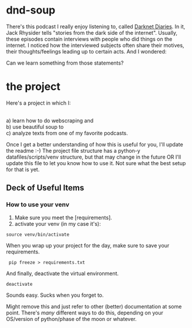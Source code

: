 # dnd-soup

There's this podcast I really enjoy listening to, called [Darknet Diaries](https://darknetdiaries.com/). In it, Jack Rhysider tells "stories from the dark side of the internet".
Usually, these episodes contain interviews with people who did things on the internet. I noticed how the interviewed subjects often share their motives, their thoughts/feelings leading up to certain acts.
And I wondered: 

Can we learn something from those statements?

# the project

Here's a project in which I:

<br>a) learn how to do webscraping and 
<br>b) use beautiful soup to
<br>c) analyze texts from one of my favorite podcasts.

Once I get a better understanding of how this is useful for you, I'll update the readme :-)
The project file structure has a python-y datafiles/scripts/venv structure, but that may change in the future OR I'll update this file to let you know how to use it. Not sure what the best setup for that is yet.

## Deck of Useful Items

### How to use your venv
1. Make sure you meet the [requirements].
2. activate your venv (in my case it's):

``` source venv/bin/activate ```

When you wrap up your project for the day, make sure to save your requirements.

``` pip freeze > requirements.txt``` 

And finally, deactivate the virtual environment.

```deactivate ```

Sounds easy. Sucks when you forget to.

Might remove this and just refer to other (better) documentation at some point.
There's _many_ different ways to do this, depending on your OS/version of python/phase of the moon or whatever.

